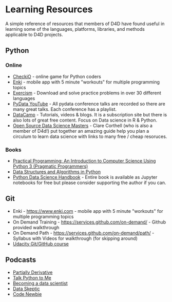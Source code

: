 # Learning Resources

A simple reference of resources that members of D4D have found useful in learning some of the languages, platforms, libraries, and methods applicable to D4D projects.

## Python
### Online
* [CheckiO](https://checkio.org/) - online game for Python coders
* [Enki](https://www.enki.com) - mobile app with 5 minute "workouts" for multiple programming topics
* [Exercism](http://exercism.io/) - Download and solve practice problems in over 30 different languages
* [PyData YouTube](https://www.youtube.com/user/PyDataTV) - All pydata conference talks are recorded so there are many great talks. Each conference has a playlist.
* [DataCamp](https://www.datacamp.com/) - Tutorials, videos & blogs. It is a subscription site but there is also lots of great free content. Focus on Data science in R & Python.
* [Open Source Data Science Masters](http://datasciencemasters.org/) - Clare Corthell (who is also a member of D4d!) put together an amazing guide help you plan a circulum to learn data science with links to many free / cheap resoruces.

### Books
* [Practical Programming: An Introduction to Computer Science Using Python 3 (Pragmatic Programmers)](https://www.amazon.com/Practical-Programming-Introduction-Pragmatic-Programmers/dp/1937785459)
* [Data Structures and Algorithms in Python](https://www.amazon.com/Structures-Algorithms-Python-Michael-Goodrich/dp/1118290275)
* [Python Data Science Handbook](https://github.com/jakevdp/PythonDataScienceHandbook) - Entire book is available as Jupyter notebooks for free but please consider supporting the author if you can.


## Git
* Enki - https://www.enki.com - mobile app with 5 minute "workouts" for multiple programming topics
* On Demand Training - https://services.github.com/on-demand/ - Github provided walkthrough 
* On Demand Path - https://services.github.com/on-demand/path/ - Syllabus with Videos for walkthrough (for skipping around)
* [Udacity Git/GitHub course](https://www.udacity.com/course/how-to-use-git-and-github--ud775)

## Podcasts
* [Partially Derivative](http://partiallyderivative.com/)
* [Talk Python to Me](https://talkpython.fm/)
* [Becoming a data scientist](http://www.becomingadatascientist.com/)
* [Data Skeptic](https://www.dataskeptic.com/)
* [Code Newbie](http://www.codenewbie.org/)

